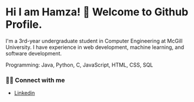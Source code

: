 # Hi I am Hamza! 👋 Welcome to Github Profile.
I'm a 3rd-year undergraduate student in Computer Engineering at McGill University. I have experience in web development, machine learning, and software development.

Programming: Java, Python, C, JavaScript, HTML, CSS, SQL

### 👋🏻 Connect with me
* [Linkedin](https://www.linkedin.com/in/hamzaalfarrash/)

<!--
**HamzaAlfarrash/HamzaAlfarrash** is a ✨ _special_ ✨ repository because its `README.md` (this file) appears on your GitHub profile.

Here are some ideas to get you started:

- 🔭 I’m currently working on ...
- 🌱 I’m currently learning ...
- 👯 I’m looking to collaborate on ...
- 🤔 I’m looking for help with ...
- 💬 Ask me about ...
- 📫 How to reach me: ...
- 😄 Pronouns: ...
- ⚡ Fun fact: ...
-->
